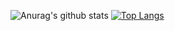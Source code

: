 ![Anurag's github stats](https://github-readme-stats.vercel.app/api?username=JuanGdelaCruz&count_private=true)
[![Top Langs](https://github-readme-stats.vercel.app/api/top-langs/?username=JuanGdelaCruz)](https://github.com/JuanGdelaCruz/)
